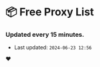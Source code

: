 # :package: Free Proxy List
### Updated every 15 minutes.

- Last updated: `2024-06-23 12:56`

:heart:
